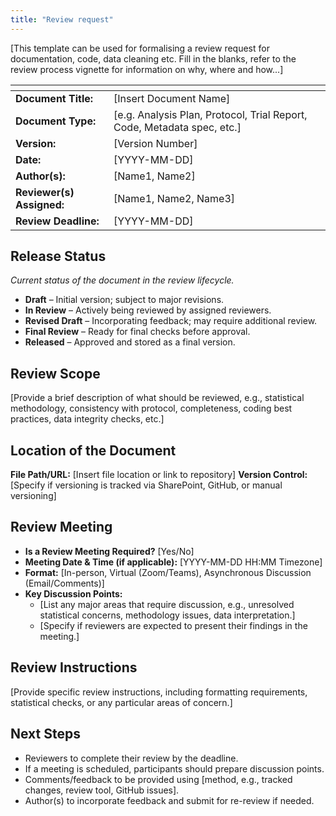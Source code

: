 ```yaml
---
title: "Review request"
---
```


[This template can be used for formalising a review request for documentation, code, data cleaning etc. Fill in the blanks, refer to the review process vignette for information on why, where and how...]

| <!-- -->    | <!-- -->    |
|---|--------|
| **Document Title:** | [Insert Document Name] |
| **Document Type:** | [e.g. Analysis Plan, Protocol, Trial Report, Code, Metadata spec, etc.] | 
| **Version:** | [Version Number] |   
| **Date:** | [YYYY-MM-DD] | 
| **Author(s):** | [Name1, Name2] | 
| **Reviewer(s) Assigned:** | [Name1, Name2, Name3] | 
| **Review Deadline:** | [YYYY-MM-DD] | 

## **Release Status**
_Current status of the document in the review lifecycle._  

- **Draft** – Initial version; subject to major revisions.  
- **In Review** – Actively being reviewed by assigned reviewers.  
- **Revised Draft** – Incorporating feedback; may require additional review.  
- **Final Review** – Ready for final checks before approval.  
- **Released** – Approved and stored as a final version.  

## **Review Scope**
[Provide a brief description of what should be reviewed, e.g., statistical methodology, consistency with protocol, completeness, coding best practices, data integrity checks, etc.]

## **Location of the Document**
**File Path/URL:** [Insert file location or link to repository]
**Version Control:** [Specify if versioning is tracked via SharePoint, GitHub, or manual versioning]  

## **Review Meeting**
- **Is a Review Meeting Required?** [Yes/No]
- **Meeting Date & Time (if applicable):** [YYYY-MM-DD HH:MM Timezone]
- **Format:** [In-person, Virtual (Zoom/Teams), Asynchronous Discussion (Email/Comments)]
- **Key Discussion Points:**
  - [List any major areas that require discussion, e.g., unresolved statistical concerns, methodology issues, data interpretation.]
  - [Specify if reviewers are expected to present their findings in the meeting.]

## **Review Instructions**
[Provide specific review instructions, including formatting requirements, statistical checks, or any particular areas of concern.]

## **Next Steps**
- Reviewers to complete their review by the deadline.
- If a meeting is scheduled, participants should prepare discussion points.
- Comments/feedback to be provided using [method, e.g., tracked changes, review tool, GitHub issues].
- Author(s) to incorporate feedback and submit for re-review if needed.


